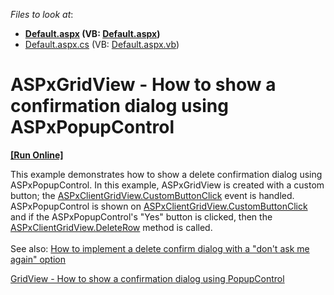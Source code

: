 <!-- default file list -->
*Files to look at*:

* **[Default.aspx](./CS/Default.aspx) (VB: [Default.aspx](./VB/Default.aspx))**
* [Default.aspx.cs](./CS/Default.aspx.cs) (VB: [Default.aspx.vb](./VB/Default.aspx.vb))
<!-- default file list end -->
# ASPxGridView - How to show a confirmation dialog using ASPxPopupControl
<!-- run online -->
**[[Run Online]](https://codecentral.devexpress.com/t103862/)**
<!-- run online end -->


<p>This example demonstrates how to show a delete confirmation dialog using ASPxPopupControl. In this example, ASPxGridView is created with a custom button; the <a href="https://documentation.devexpress.com/#AspNet/DevExpressWebASPxGridViewScriptsASPxClientGridView_CustomButtonClicktopic">ASPxClientGridView.CustomButtonClick</a> event is handled. ASPxPopupControl is shown on <a href="https://documentation.devexpress.com/#AspNet/DevExpressWebASPxGridViewScriptsASPxClientGridView_CustomButtonClicktopic">ASPxClientGridView.CustomButtonClick</a> and if the ASPxPopupControl's "Yes" button is clicked, then the <a href="https://documentation.devexpress.com/#AspNet/DevExpressWebASPxGridViewScriptsASPxClientGridView_DeleteRowtopic">ASPxClientGridView.DeleteRow</a> method is called.<br /><br />See also: <a href="http://www.devexpress.com/Support/Center/Example/Details/E1120">How to implement a delete confirm dialog with a "don't ask me again" option</a></p>
<p><a href="https://www.devexpress.com/Support/Center/p/T116360">GridView - How to show a confirmation dialog using PopupControl</a> </p>

<br/>



